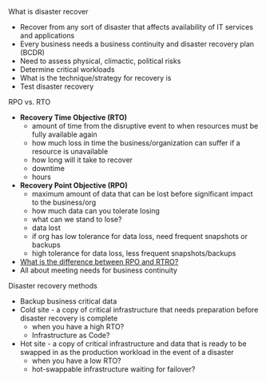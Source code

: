 What is disaster recover
- Recover from any sort of disaster that affects availability of IT services and applications
- Every business needs a business continuity and disaster recovery plan (BCDR)
- Need to assess physical, climactic, political risks
- Determine critical workloads
- What is the technique/strategy for recovery is
- Test disaster recovery

RPO vs. RTO
- **Recovery Time Objective (RTO)**
	- amount of time from the disruptive event to when resources must be fully available again
	- how much loss in time the business/organization can suffer if a resource is unavailable
	- how long will it take to recover
	- downtime
	- hours
- **Recovery Point Objective (RPO)**
	- maximum amount of data that can be lost before significant impact to the business/org
	- how much data can you tolerate losing
	- what can we stand to lose?
	- data lost
	- if org has low tolerance for data loss, need frequent snapshots or backups
	- high tolerance for data loss, less frequent snapshots/backups
- [What is the difference between RPO and RTRO?](https://www.acronis.com/en-us/blog/posts/rto-rpo/)
- All about meeting needs for business continuity

Disaster recovery methods
- Backup business critical data
- Cold site - a copy of critical infrastructure that needs preparation before disaster recovery is complete
	- when you have a high RTO?
	- Infrastructure as Code?
- Hot site - a copy of critical infrastructure and data that is ready to be swapped in as the production workload in the event of a disaster
	- when you have a low RTO?
	- hot-swappable infrastructure waiting for failover?